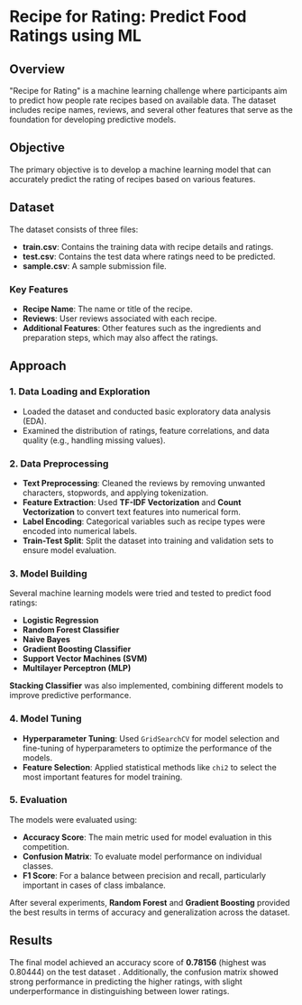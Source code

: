 # Recipe for Rating: Predict Food Ratings using ML

## Overview

"Recipe for Rating" is a machine learning challenge where participants aim to predict how people rate recipes based on available data. The dataset includes recipe names, reviews, and several other features that serve as the foundation for developing predictive models.

## Objective

The primary objective is to develop a machine learning model that can accurately predict the rating of recipes based on various features.

## Dataset

The dataset consists of three files:
- **train.csv**: Contains the training data with recipe details and ratings.
- **test.csv**: Contains the test data where ratings need to be predicted.
- **sample.csv**: A sample submission file.

### Key Features
- **Recipe Name**: The name or title of the recipe.
- **Reviews**: User reviews associated with each recipe.
- **Additional Features**: Other features such as the ingredients and preparation steps, which may also affect the ratings.

## Approach

### 1. Data Loading and Exploration
   - Loaded the dataset and conducted basic exploratory data analysis (EDA).
   - Examined the distribution of ratings, feature correlations, and data quality (e.g., handling missing values).

### 2. Data Preprocessing
   - **Text Preprocessing**: Cleaned the reviews by removing unwanted characters, stopwords, and applying tokenization.
   - **Feature Extraction**: Used **TF-IDF Vectorization** and **Count Vectorization** to convert text features into numerical form.
   - **Label Encoding**: Categorical variables such as recipe types were encoded into numerical labels.
   - **Train-Test Split**: Split the dataset into training and validation sets to ensure model evaluation.

### 3. Model Building
   Several machine learning models were tried and tested to predict food ratings:
   - **Logistic Regression**
   - **Random Forest Classifier**
   - **Naive Bayes**
   - **Gradient Boosting Classifier**
   - **Support Vector Machines (SVM)**
   - **Multilayer Perceptron (MLP)**

   **Stacking Classifier** was also implemented, combining different models to improve predictive performance.

### 4. Model Tuning
   - **Hyperparameter Tuning**: Used `GridSearchCV` for model selection and fine-tuning of hyperparameters to optimize the performance of the models.
   - **Feature Selection**: Applied statistical methods like `chi2` to select the most important features for model training.

### 5. Evaluation
   The models were evaluated using:
   - **Accuracy Score**: The main metric used for model evaluation in this competition.
   - **Confusion Matrix**: To evaluate model performance on individual classes.
   - **F1 Score**: For a balance between precision and recall, particularly important in cases of class imbalance.

   After several experiments, **Random Forest** and **Gradient Boosting** provided the best results in terms of accuracy and generalization across the dataset.

## Results

The final model achieved an accuracy score of **0.78156** (highest was 0.80444) on the test dataset . Additionally, the confusion matrix showed strong performance in predicting the higher ratings, with slight underperformance in distinguishing between lower ratings.
